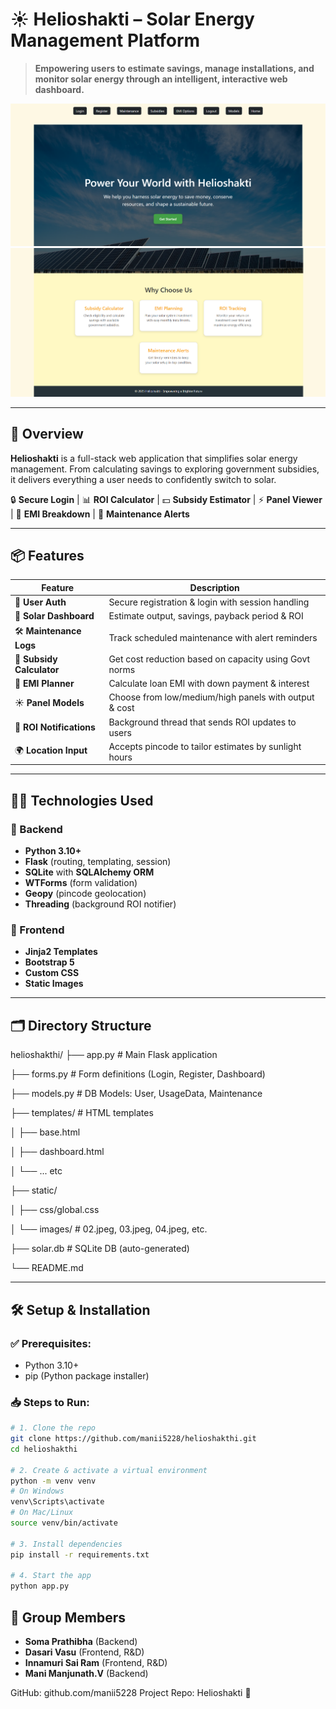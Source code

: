 # ☀️ Helioshakti – Solar Energy Management Platform

> **Empowering users to estimate savings, manage installations, and monitor solar energy through an intelligent, interactive web dashboard.**

![Helioshakti Banner](static/images/banner5.png)
![Helioshakti Banner](static/images/banner4.png)

---

## 🚀 Overview

**Helioshakti** is a full-stack web application that simplifies solar energy management. From calculating savings to exploring government subsidies, it delivers everything a user needs to confidently switch to solar.

🔒 **Secure Login** | 📊 **ROI Calculator** | 💵 **Subsidy Estimator** | ⚡ **Panel Viewer** | 🧾 **EMI Breakdown** | 🔧 **Maintenance Alerts**

---

## 📦 Features

| Feature                   | Description |
|---------------------------|-------------|
| 🔐 **User Auth**          | Secure registration & login with session handling |
| 🧮 **Solar Dashboard**    | Estimate output, savings, payback period & ROI |
| 🛠️ **Maintenance Logs**  | Track scheduled maintenance with alert reminders |
| 💸 **Subsidy Calculator** | Get cost reduction based on capacity using Govt norms |
| 🏦 **EMI Planner**        | Calculate loan EMI with down payment & interest |
| ☀️ **Panel Models**       | Choose from low/medium/high panels with output & cost |
| 🔁 **ROI Notifications**  | Background thread that sends ROI updates to users |
| 🌍 **Location Input**     | Accepts pincode to tailor estimates by sunlight hours |

---

## 🧑‍💻 Technologies Used

### 🧠 Backend  
- **Python 3.10+**
- **Flask** (routing, templating, session)
- **SQLite** with **SQLAlchemy ORM**
- **WTForms** (form validation)
- **Geopy** (pincode geolocation)
- **Threading** (background ROI notifier)

### 🎨 Frontend  
- **Jinja2 Templates**
- **Bootstrap 5**
- **Custom CSS**
- **Static Images**

---

## 🗂️ Directory Structure
helioshakthi/
├── app.py # Main Flask application

├── forms.py # Form definitions (Login, Register, Dashboard)

├── models.py # DB Models: User, UsageData, Maintenance

├── templates/ # HTML templates

│ ├── base.html

│ ├── dashboard.html

│ └── ... etc

├── static/

│ ├── css/global.css

│ └── images/ # 02.jpeg, 03.jpeg, 04.jpeg, etc.

├── solar.db # SQLite DB (auto-generated)

└── README.md

---

## 🛠️ Setup & Installation

### ✅ Prerequisites:
- Python 3.10+
- pip (Python package installer)

### 📥 Steps to Run:

```bash
# 1. Clone the repo
git clone https://github.com/manii5228/helioshakthi.git
cd helioshakthi

# 2. Create & activate a virtual environment
python -m venv venv
# On Windows
venv\Scripts\activate
# On Mac/Linux
source venv/bin/activate

# 3. Install dependencies
pip install -r requirements.txt

# 4. Start the app
python app.py

```


## 👥 Group Members 
- **Soma Prathibha** (Backend)
- **Dasari Vasu** (Frontend, R&D)
- **Innamuri Sai Ram** (Frontend, R&D)
- **Mani Manjunath.V** (Backend)

GitHub: github.com/manii5228
Project Repo: Helioshakti 🔗


